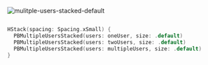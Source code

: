 ![mulitple-users-stacked-default](https://github.com/powerhome/playbook/assets/92755007/180e1275-3eb6-4b28-b1ef-bdde45ab3c2e)

```swift

HStack(spacing: Spacing.xSmall) {
  PBMultipleUsersStacked(users: oneUser, size: .default)
  PBMultipleUsersStacked(users: twoUsers, size: .default)
  PBMultipleUsersStacked(users: multipleUsers, size: .default)
}

```
